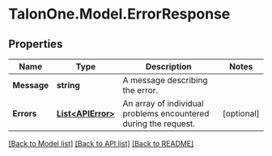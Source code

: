 # TalonOne.Model.ErrorResponse
## Properties

Name | Type | Description | Notes
------------ | ------------- | ------------- | -------------
**Message** | **string** | A message describing the error. | 
**Errors** | [**List&lt;APIError&gt;**](APIError.md) | An array of individual problems encountered during the request. | [optional] 

[[Back to Model list]](../README.md#documentation-for-models) [[Back to API list]](../README.md#documentation-for-api-endpoints) [[Back to README]](../README.md)

